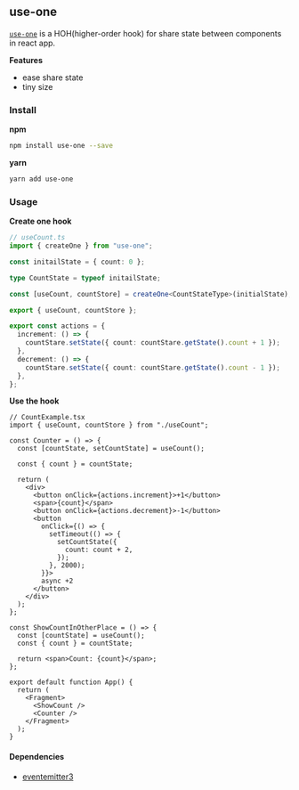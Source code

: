 ## use-one

[`use-one`](https://use-one.com) is a HOH(higher-order hook) for share state between components in react app.

**Features**

- ease share state
- tiny size

### Install

**npm**

```bash
npm install use-one --save
```

**yarn**

```bash
yarn add use-one
```

### Usage

**Create one hook**

```ts
// useCount.ts
import { createOne } from "use-one";

const initailState = { count: 0 };

type CountState = typeof initailState;

const [useCount, countStore] = createOne<CountStateType>(initialState);

export { useCount, countStore };

export const actions = {
  increment: () => {
    countStare.setState({ count: countStare.getState().count + 1 });
  },
  decrement: () => {
    countStare.setState({ count: countStare.getState().count - 1 });
  },
};
```

**Use the hook**

```tsx
// CountExample.tsx
import { useCount, countStore } from "./useCount";

const Counter = () => {
  const [countState, setCountState] = useCount();

  const { count } = countState;

  return (
    <div>
      <button onClick={actions.increment}>+1</button>
      <span>{count}</span>
      <button onClick={actions.decrement}>-1</button>
      <button
        onClick={() => {
          setTimeout(() => {
            setCountState({
              count: count + 2,
            });
          }, 2000);
        }}>
        async +2
      </button>
    </div>
  );
};

const ShowCountInOtherPlace = () => {
  const [countState] = useCount();
  const { count } = countState;

  return <span>Count: {count}</span>;
};

export default function App() {
  return (
    <Fragment>
      <ShowCount />
      <Counter />
    </Fragment>
  );
}
```

#### Dependencies

- [eventemitter3](https://github.com/primus/eventemitter3)
